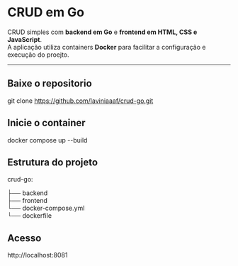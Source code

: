 
# CRUD em Go

CRUD simples com **backend em Go** e **frontend em HTML, CSS e JavaScript**.  
A aplicação utiliza containers **Docker** para facilitar a configuração e execução do proejto.

---

## Baixe o repositorio
git clone https://github.com/laviniaaaf/crud-go.git

## Inicie o container
docker compose up --build

## Estrutura do projeto
crud-go:

 ├── backend   
 ├──  frontend  
 └── docker-compose.yml  
 └── dockerfile

## Acesso
http://localhost:8081
